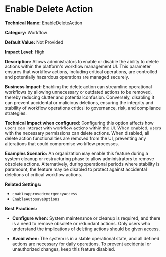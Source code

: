 # Enable Delete Action

**Technical Name:** EnableDeleteAction

**Category:** Workflow

**Default Value:** Not Provided

**Impact Level:** High

**Description:** Allows administrators to enable or disable the ability to delete actions within the platform's workflow management UI. This parameter ensures that workflow actions, including critical operations, are controlled and potentially hazardous operations are managed securely.

**Business Impact:** Enabling the delete action can streamline operational workflows by allowing unnecessary or outdated actions to be removed, thereby reducing clutter and potential confusion. Conversely, disabling it can prevent accidental or malicious deletions, ensuring the integrity and stability of workflow operations critical to governance, risk, and compliance strategies.

**Technical Impact when configured:** Configuring this option affects how users can interact with workflow actions within the UI. When enabled, users with the necessary permissions can delete actions. When disabled, all delete action functionalities are removed from the UI, preventing any alterations that could compromise workflow processes.

**Examples Scenario:** An organization may enable this feature during a system cleanup or restructuring phase to allow administrators to remove obsolete actions. Alternatively, during operational periods where stability is paramount, the feature may be disabled to protect against accidental deletions of critical workflow actions.

**Related Settings:** 

- `EnableApprovedEmergencyAccess`
- `EnableAutosaveOptions`

**Best Practices:** 

- **Configure when:** System maintenance or cleanup is required, and there is a need to remove obsolete or redundant actions. Only users who understand the implications of deleting actions should be given access.
  
- **Avoid when:** The system is in a stable operational state, and all defined actions are necessary for daily operations. To prevent accidental or unauthorized changes, keep this feature disabled.